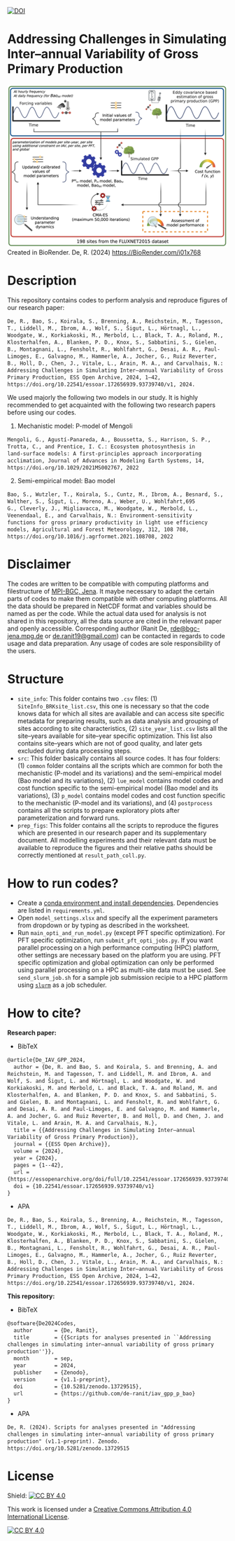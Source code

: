 [![DOI](https://zenodo.org/badge/853696566.svg)](https://zenodo.org/doi/10.5281/zenodo.13729514)

# Addressing Challenges in Simulating Inter–annual Variability of Gross Primary Production
![alt text](https://github.com/de-ranit/iav_gpp_p_bao/blob/main/prep_figs/figures/f01.png?raw=true)
Created in BioRender. De, R. (2024) https://BioRender.com/i01x768  

# Description
This repository contains codes to perform analysis and reproduce figures of our research paper:

```
De, R., Bao, S., Koirala, S., Brenning, A., Reichstein, M., Tagesson, T., Liddell, M., Ibrom, A., Wolf, S., Šigut, L., Hörtnagl, L., Woodgate, W., Korkiakoski, M., Merbold, L., Black, T. A., Roland, M., Klosterhalfen, A., Blanken, P. D., Knox, S., Sabbatini, S., Gielen, B., Montagnani, L., Fensholt, R., Wohlfahrt, G., Desai, A. R., Paul-Limoges, E., Galvagno, M., Hammerle, A., Jocher, G., Ruiz Reverter, B., Holl, D., Chen, J., Vitale, L., Arain, M. A., and Carvalhais, N.: Addressing Challenges in Simulating Inter–annual Variability of Gross
Primary Production, ESS Open Archive, 2024, 1–42, https://doi.org/10.22541/essoar.172656939.93739740/v1, 2024.
```

We used majorly the following two models in our study. It is highly recommended to get acquainted with the following two research papers before using our codes.

1. Mechanistic model: P-model of Mengoli
```
Mengoli, G., Agustí-Panareda, A., Boussetta, S., Harrison, S. P., Trotta, C., and Prentice, I. C.: Ecosystem photosynthesis in
land-surface models: A first-principles approach incorporating acclimation, Journal of Advances in Modeling Earth Systems, 14,
https://doi.org/10.1029/2021MS002767, 2022
```

2. Semi-empirical model: Bao model
```
Bao, S., Wutzler, T., Koirala, S., Cuntz, M., Ibrom, A., Besnard, S., Walther, S., Šigut, L., Moreno, A., Weber, U., Wohlfahrt,695
G., Cleverly, J., Migliavacca, M., Woodgate, W., Merbold, L., Veenendaal, E., and Carvalhais, N.: Environment-sensitivity
functions for gross primary productivity in light use efficiency models, Agricultural and Forest Meteorology, 312, 108 708,
https://doi.org/10.1016/j.agrformet.2021.108708, 2022
```

# Disclaimer
The codes are written to be compatible with computing platforms and filestructure of [MPI-BGC, Jena](https://www.bgc-jena.mpg.de/). It maybe necessary to adapt the certain parts of codes to make them compatible with other computing platforms. All the data should be prepared in NetCDF format and variables should be named as per the code. While the actual data used for analysis is not shared in this repository, all the data source are cited in the relevant paper and openly accessible. Corresponding author (Ranit De, [rde@bgc-jena.mpg.de](mailto:rde@bgc-jena.mpg.de) or [de.ranit19@gmail.com](mailto:de.ranit19@gmail.com)) can be contacted in regards to code usage and data preparation. Any usage of codes are sole responsibility of the users.

# Structure 
- `site_info`: This folder contains two `.csv` files: (1) `SiteInfo_BRKsite_list.csv`, this one is necessary so that the code knows data for which all sites are available and can access site specific metadata for preparing results, such as data analysis and grouping of sites according to site characteristics, (2) `site_year_list.csv` lists all the site–years available for site–year specific optimization. This list also contains site–years which are not of good quality, and later gets excluded during data processing steps.
- `src`: This folder basically contains all source codes. It has four folders: (1) `common` folder contains all the scripts which are common for both the mechanistic (P-model and its variations) and the semi-empirical model (Bao model and its variations), (2) `lue_model` contains model codes and cost function specific to the semi-empirical model (Bao model and its variations), (3) `p_model` contains model codes and cost function specific to the mechanistic (P-model and its variations), and (4) `postprocess` contains all the scripts to prepare exploratory plots after parameterization and forward runs.
- `prep_figs`: This folder contains all the scripts to reproduce the figures which are presented in our research paper and its supplementary document. All modelling experiments and their relevant data must be available to reproduce the figures and their relative paths should be correctly mentioned at `result_path_coll.py`.

# How to run codes?
- Create a [conda environment and install dependencies](https://docs.conda.io/projects/conda/en/stable/commands/env/create.html). Dependencies are listed in `requirements.yml`.
- Open `model_settings.xlsx` and specify all the experiment parameters from dropdown or by typing as described in the worksheet.
- Run `main_opti_and_run_model.py` (except PFT specific optimization). For PFT specific optimization, run `submit_pft_opti_jobs.py`. If you want parallel processing on a high performance computing (HPC) platform, other settings are necessary based on the platform you are using. PFT specific optimization and global optimization can only be performed using parallel processing on a HPC as multi-site data must be used. See `send_slurm_job.sh` for a sample job submission recipie to a HPC platform using [`slurm`](https://slurm.schedmd.com/overview.html) as a job scheduler.

# How to cite?
**Research paper:**
  - BibTeX
```
@article{De_IAV_GPP_2024,
  author = {De, R. and Bao, S. and Koirala, S. and Brenning, A. and Reichstein, M. and Tagesson, T. and Liddell, M. and Ibrom, A. and Wolf, S. and Šigut, L. and Hörtnagl, L. and Woodgate, W. and Korkiakoski, M. and Merbold, L. and Black, T. A. and Roland, M. and Klosterhalfen, A. and Blanken, P. D. and Knox, S. and Sabbatini, S. and Gielen, B. and Montagnani, L. and Fensholt, R. and Wohlfahrt, G. and Desai, A. R. and Paul-Limoges, E. and Galvagno, M. and Hammerle, A. and Jocher, G. and Ruiz Reverter, B. and Holl, D. and Chen, J. and Vitale, L. and Arain, M. A. and Carvalhais, N.},
  title = {{Addressing Challenges in Simulating Inter–annual Variability of Gross Primary Production}},
  journal = {{ESS Open Archive}},
  volume = {2024},
  year = {2024},
  pages = {1--42},
  url = {https://essopenarchive.org/doi/full/10.22541/essoar.172656939.93739740/v1},
  doi = {10.22541/essoar.172656939.93739740/v1}
}
```
  - APA
```
De, R., Bao, S., Koirala, S., Brenning, A., Reichstein, M., Tagesson, T., Liddell, M., Ibrom, A., Wolf, S., Šigut, L., Hörtnagl, L., Woodgate, W., Korkiakoski, M., Merbold, L., Black, T. A., Roland, M., Klosterhalfen, A., Blanken, P. D., Knox, S., Sabbatini, S., Gielen, B., Montagnani, L., Fensholt, R., Wohlfahrt, G., Desai, A. R., Paul-Limoges, E., Galvagno, M., Hammerle, A., Jocher, G., Ruiz Reverter, B., Holl, D., Chen, J., Vitale, L., Arain, M. A., and Carvalhais, N.: Addressing Challenges in Simulating Inter–annual Variability of Gross
Primary Production, ESS Open Archive, 2024, 1–42, https://doi.org/10.22541/essoar.172656939.93739740/v1, 2024.
```

**This repository:**
  - BibTeX
```
@software{De2024Codes,
  author       = {De, Ranit},
  title        = {{Scripts for analyses presented in ``Addressing challenges in simulating inter–annual variability of gross primary production''}},
  month        = sep,
  year         = 2024,
  publisher    = {Zenodo},
  version      = {v1.1-preprint},
  doi          = {10.5281/zenodo.13729515},
  url          = {https://github.com/de-ranit/iav_gpp_p_bao}
}
```
  - APA
```
De, R. (2024). Scripts for analyses presented in "Addressing challenges in simulating inter–annual variability of gross primary production" (v1.1-preprint). Zenodo. https://doi.org/10.5281/zenodo.13729515
```

# License
Shield: [![CC BY 4.0][cc-by-shield]][cc-by]

This work is licensed under a
[Creative Commons Attribution 4.0 International License][cc-by].

[![CC BY 4.0][cc-by-image]][cc-by]

[cc-by]: http://creativecommons.org/licenses/by/4.0/
[cc-by-image]: https://i.creativecommons.org/l/by/4.0/88x31.png
[cc-by-shield]: https://img.shields.io/badge/License-CC%20BY%204.0-lightgrey.svg
